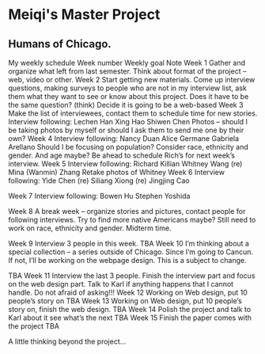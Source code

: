 # Meiqi's Master Project  
Humans of Chicago.
-
My weekly schedule
Week number
Weekly goal
Note
Week 1
Gather and organize what left from last semester.
Think about format of the project – web, video or other.
Week 2
Start getting new materials. Come up interview questions, making surveys to people who are not in my interview list, ask them what they want to see or know about this project.
Does it have to be the same question? (think)
Decide it is going to be a web-based
Week 3
Make the list of interviewees, contact them to schedule time for new stories.
Interview following:
Lechen Han
Xing Hao
Shiwen Chen
Photos – should I be taking photos by myself or should I ask them to send me one by their own?
Week 4
Interview following:
Nancy Duan
Alice Germane
Gabriela Arellano
Should I be focusing on population? Consider race, ethnicity and gender. And age maybe?
Be ahead to schedule Rich’s for next week’s interview.
Week 5
Interview following:
Richard Killian
Whitney Wang (re)
Mina (Wanmin) Zhang
Retake photos of Whitney
Week 6
Interview following:
Yide Chen (re)
Siliang Xiong (re)
Jingjing Cao


Week 7
Interview following:
Bowen Hu
Stephen Yoshida



Week 8
A break week – organize stories and pictures, contact people for following interviews. 
Try to find more native Americans maybe? Still need to work on race, ethnicity and gender.
Midterm time.

Week 9
Interview 3 people in this week.
TBA
Week 10
I’m thinking about a special collection – a series outside of Chicago. Since I’m going to Cancun. If not, I’ll be working on the webpage design.
This is a subject to change. 

TBA
Week 11
Interview the last 3 people. Finish the interview part and focus on the web design part.
Talk to Karl if anything happens that I cannot handle. Do not afraid of asking!!!
Week 12
Working on Web design, put 10 people’s story on
TBA
Week 13
Working on Web design, put 10 people’s story on, finish the web design.
TBA
Week 14
Polish the project and talk to Karl about it see what’s the next
TBA
Week 15
Finish the paper comes with the project
TBA

A little thinking beyond the project…

